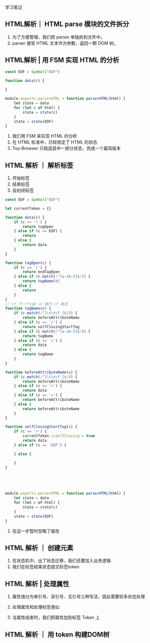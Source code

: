 学习笔记

## HTML解析｜ HTML parse 模块的文件拆分

1. 为了方便管理，我们把 parser 单独拆到文件中。
1. parser 接受 HTML 文本作为参数，返回一颗 DOM 树。

## HTML解析 | 用 FSM 实现 HTML 的分析

```js
const EOF = Symbol("EOF")

function data(c) {
    
}

module.exports.parserHTML = function parserHTML(html) {
    let state = data
    for (let c of html) {
        state = state(c)
    }
    state = state(EOF)
}
```

1. 我们用 FSM 来实现 HTML 的分析
1. 在 HTML 标准中，已经规定了 HTML 的状态
1. Toy-Browser 只挑选其中一部分状态，完成一个最简版本


## HTML 解析 ｜ 解析标签

1. 开始标签
1. 结束标签
1. 自封闭标签

```js
const EOF = Symbol("EOF")

let currentToken = {}

function data(c) {
    if (c == '<') {
        return tagOpen
    } else if (c == EOF) {
        return
    } else {
        return data
    }
}

function tagOpen(c) {
    if (c == '/') {
        return endTagOpen
    } else if (c.match(/^[a-zA-Z]$/)) {
        return tagName(c)
    } else {
        return
    }
}
// \t 下一个tab \n 换行 \f 换页
function tagName(c) {
    if (c.match(/^[\t\n\f ]$/)) {
        return beforeAttributeName
    } else if (c == '/') {
        return selfClosingStartTag
    } else if (c.match(/^[a-zA-Z]$/)) {
        return tagName
    } else if (c == '>') {
        return data
    } else {
        return tagName
    }
}

function beforeAttributeName(c) {
    if (c.match(/^[\t\n\f ]$/)) {
        return beforeAttributeName
    } else if (c == '>') {
        return data
    } else if (c == '=') {
        return beforeAttributeName
    } else {
        return beforeAttributeName
    }
}

function selfClosingStartTag(c) {
    if (c == '>') {
        currentToken.isSelfClosing = true
        return data
    } else if (c == 'EOF') {

    } else {

    }
}





module.exports.parserHTML = function parserHTML(html) {
    let state = data
    for (let c of html) {
        state = state(c)
    }
    state = state(EOF)
}
```

1. 在这一步暂时忽略了属性

## HTML 解析 ｜ 创建元素

1. 在状态机中，出了状态迁移，我们还要加入业务逻辑
1. 我们在标签结束状态提交标签token

## HTML 解析 | 处理属性

1. 属性值分为单引号、双引号、无引号三种写法，因此需要较多状态处理

1. 处理属性和处理标签类似 

1. 当属性结束时，我们把属性加到标签 Token 上

## HTML 解析 ｜ 用 token 构建DOM树

